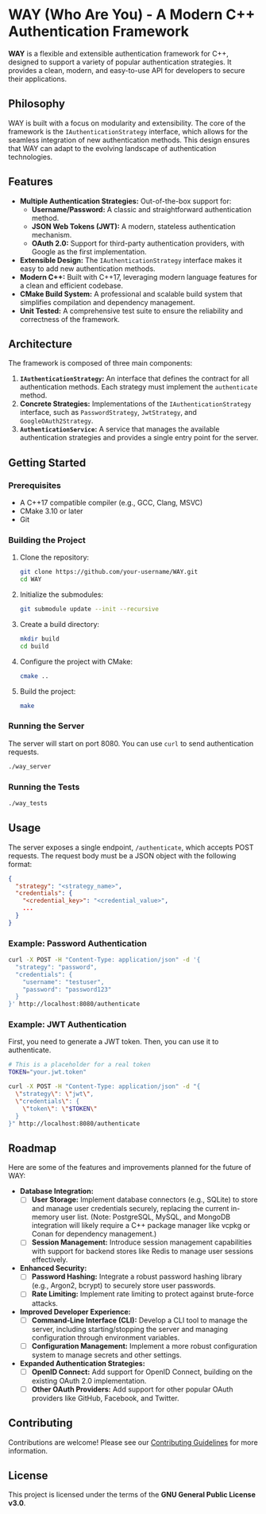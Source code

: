 # WAY (Who Are You) - A Modern C++ Authentication Framework

**WAY** is a flexible and extensible authentication framework for C++, designed to support a variety of popular authentication strategies. It provides a clean, modern, and easy-to-use API for developers to secure their applications.

## Philosophy

WAY is built with a focus on modularity and extensibility. The core of the framework is the `IAuthenticationStrategy` interface, which allows for the seamless integration of new authentication methods. This design ensures that WAY can adapt to the evolving landscape of authentication technologies.

## Features

- **Multiple Authentication Strategies:** Out-of-the-box support for:
    - **Username/Password:** A classic and straightforward authentication method.
    - **JSON Web Tokens (JWT):** A modern, stateless authentication mechanism.
    - **OAuth 2.0:** Support for third-party authentication providers, with Google as the first implementation.
- **Extensible Design:** The `IAuthenticationStrategy` interface makes it easy to add new authentication methods.
- **Modern C++:** Built with C++17, leveraging modern language features for a clean and efficient codebase.
- **CMake Build System:** A professional and scalable build system that simplifies compilation and dependency management.
- **Unit Tested:** A comprehensive test suite to ensure the reliability and correctness of the framework.

## Architecture

The framework is composed of three main components:

1.  **`IAuthenticationStrategy`:** An interface that defines the contract for all authentication methods. Each strategy must implement the `authenticate` method.
2.  **Concrete Strategies:** Implementations of the `IAuthenticationStrategy` interface, such as `PasswordStrategy`, `JwtStrategy`, and `GoogleOAuth2Strategy`.
3.  **`AuthenticationService`:** A service that manages the available authentication strategies and provides a single entry point for the server.

## Getting Started

### Prerequisites

- A C++17 compatible compiler (e.g., GCC, Clang, MSVC)
- CMake 3.10 or later
- Git

### Building the Project

1.  Clone the repository:

    ```bash
    git clone https://github.com/your-username/WAY.git
    cd WAY
    ```

2.  Initialize the submodules:

    ```bash
    git submodule update --init --recursive
    ```

3.  Create a build directory:

    ```bash
    mkdir build
    cd build
    ```

4.  Configure the project with CMake:

    ```bash
    cmake ..
    ```

5.  Build the project:

    ```bash
    make
    ```

### Running the Server

The server will start on port 8080. You can use `curl` to send authentication requests.

```bash
./way_server
```

### Running the Tests

```bash
./way_tests
```

## Usage

The server exposes a single endpoint, `/authenticate`, which accepts POST requests. The request body must be a JSON object with the following format:

```json
{
  "strategy": "<strategy_name>",
  "credentials": {
    "<credential_key>": "<credential_value>",
    ...
  }
}
```

### Example: Password Authentication

```bash
curl -X POST -H "Content-Type: application/json" -d '{
  "strategy": "password",
  "credentials": {
    "username": "testuser",
    "password": "password123"
  }
}' http://localhost:8080/authenticate
```

### Example: JWT Authentication

First, you need to generate a JWT token. Then, you can use it to authenticate.

```bash
# This is a placeholder for a real token
TOKEN="your.jwt.token"

curl -X POST -H "Content-Type: application/json" -d "{
  \"strategy\": \"jwt\",
  \"credentials\": {
    \"token\": \"$TOKEN\"
  }
}" http://localhost:8080/authenticate
```

## Roadmap

Here are some of the features and improvements planned for the future of WAY:

-   **Database Integration:**
    -   [ ] **User Storage:** Implement database connectors (e.g., SQLite) to store and manage user credentials securely, replacing the current in-memory user list. (Note: PostgreSQL, MySQL, and MongoDB integration will likely require a C++ package manager like vcpkg or Conan for dependency management.)
    -   [ ] **Session Management:** Introduce session management capabilities with support for backend stores like Redis to manage user sessions effectively.

-   **Enhanced Security:**
    -   [ ] **Password Hashing:** Integrate a robust password hashing library (e.g., Argon2, bcrypt) to securely store user passwords.
    -   [ ] **Rate Limiting:** Implement rate limiting to protect against brute-force attacks.

-   **Improved Developer Experience:**
    -   [ ] **Command-Line Interface (CLI):** Develop a CLI tool to manage the server, including starting/stopping the server and managing configuration through environment variables.
    -   [ ] **Configuration Management:** Implement a more robust configuration system to manage secrets and other settings.

-   **Expanded Authentication Strategies:**
    -   [ ] **OpenID Connect:** Add support for OpenID Connect, building on the existing OAuth 2.0 implementation.
    -   [ ] **Other OAuth Providers:** Add support for other popular OAuth providers like GitHub, Facebook, and Twitter.

## Contributing

Contributions are welcome! Please see our [Contributing Guidelines](CONTRIBUTING.md) for more information.

## License

This project is licensed under the terms of the **GNU General Public License v3.0**.
